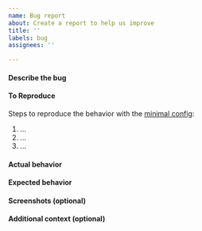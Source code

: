 ```yaml
---
name: Bug report
about: Create a report to help us improve
title: ''
labels: bug
assignees: ''

---
```


<!-- The author may be close the report if issue template is ignored. -->

#### Describe the bug

#### To Reproduce
Steps to reproduce the behavior with the [minimal config](https://github.com/hrsh7th/nvim-compe/blob/master/misc/minimal.vim):

1. ...
2. ...
3. ...

#### Actual behavior

#### Expected behavior

#### Screenshots (optional)

#### Additional context (optional)
